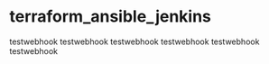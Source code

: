 # terraform_ansible_jenkins
testwebhook
testwebhook
testwebhook
testwebhook
testwebhook
testwebhook
